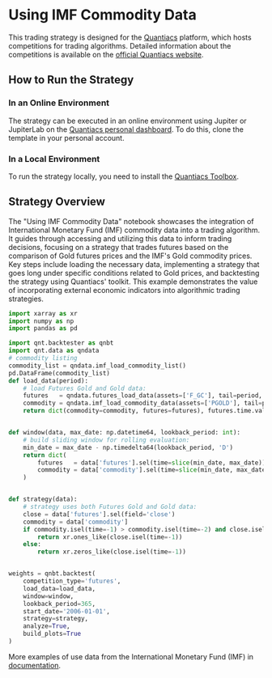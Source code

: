 # Using IMF Commodity Data

This trading strategy is designed for the [Quantiacs](https://quantiacs.com/contest) platform, which hosts competitions
for trading algorithms. Detailed information about the competitions is available on
the [official Quantiacs website](https://quantiacs.com/contest).

## How to Run the Strategy

### In an Online Environment

The strategy can be executed in an online environment using Jupiter or JupiterLab on
the [Quantiacs personal dashboard](https://quantiacs.com/personalpage/homepage). To do this, clone the template in your
personal account.

### In a Local Environment

To run the strategy locally, you need to install the [Quantiacs Toolbox](https://github.com/quantiacs/toolbox).

## Strategy Overview

The "Using IMF Commodity Data" notebook showcases the integration of International Monetary Fund (IMF) commodity data
into a trading algorithm. It guides through accessing and utilizing this data to inform trading decisions, focusing on a
strategy that trades futures based on the comparison of Gold futures prices and the IMF's Gold commodity prices. Key
steps include loading the necessary data, implementing a strategy that goes long under specific conditions related to
Gold prices, and backtesting the strategy using Quantiacs' toolkit. This example demonstrates the value of incorporating
external economic indicators into algorithmic trading strategies.

```python
import xarray as xr
import numpy as np
import pandas as pd

import qnt.backtester as qnbt
import qnt.data as qndata
# commodity listing
commodity_list = qndata.imf_load_commodity_list()
pd.DataFrame(commodity_list)
def load_data(period):
    # load Futures Gold and Gold data:
    futures   = qndata.futures_load_data(assets=['F_GC'], tail=period, dims=('time','field','asset'))
    commodity = qndata.imf_load_commodity_data(assets=['PGOLD'], tail=period).isel(asset=0)
    return dict(commodity=commodity, futures=futures), futures.time.values


def window(data, max_date: np.datetime64, lookback_period: int):
    # build sliding window for rolling evaluation:
    min_date = max_date - np.timedelta64(lookback_period, 'D')
    return dict(
        futures   = data['futures'].sel(time=slice(min_date, max_date)),
        commodity = data['commodity'].sel(time=slice(min_date, max_date))
    )


def strategy(data):
    # strategy uses both Futures Gold and Gold data:
    close = data['futures'].sel(field='close')
    commodity = data['commodity']
    if commodity.isel(time=-1) > commodity.isel(time=-2) and close.isel(time=-1) > close.isel(time=-20):
        return xr.ones_like(close.isel(time=-1))
    else:
        return xr.zeros_like(close.isel(time=-1))


weights = qnbt.backtest(
    competition_type='futures',
    load_data=load_data,
    window=window,
    lookback_period=365,
    start_date='2006-01-01',
    strategy=strategy,
    analyze=True,
    build_plots=True
)
```

More examples of use data from the International Monetary Fund (IMF) in [documentation](https://quantiacs.com/documentation/en/data/imf.html).
